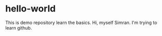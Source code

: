 # hello-world
This is demo repository learn the basics.
Hi, myself Simran. I'm trying to learn github.
